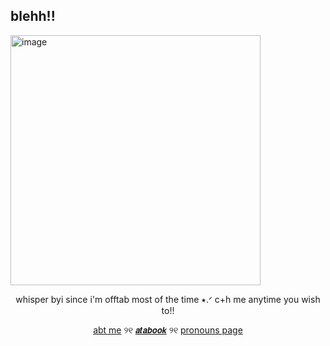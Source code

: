 ## blehh!!
    
    
<img width="400" height="400" alt="image" src="https://github.com/user-attachments/assets/20dea99d-6201-4a5d-99e0-deecb6c1bf14" />
  <p align="center">
   whisper byi since i'm offtab most of the time ⭑.ᐟ c+h me anytime you wish to!!
    <p align="center">
  <a href="https://deersareawesome.carrd.co/">abt me</a> ୨୧
     <a href="https://mydeeryv.atabook.org/">
𝙖𝙩𝙖𝙗𝙤𝙤𝙠</a> ୨୧
  <a href="https://en.pronouns.page/@mydeeryv_">pronouns page</a> 

 
 






 











